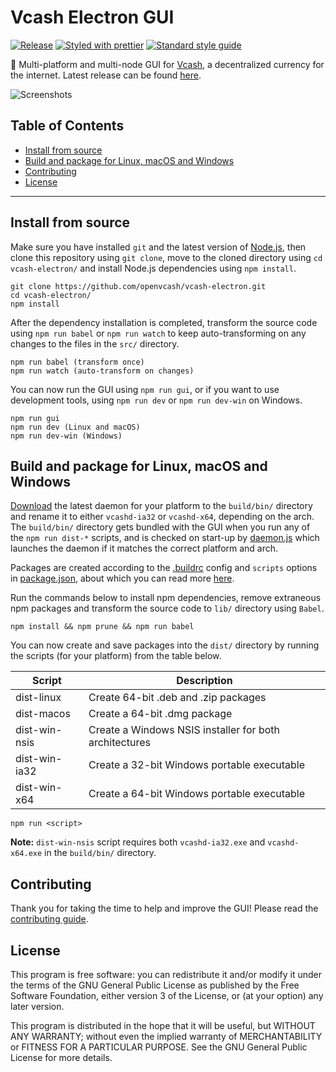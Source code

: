 # Vcash Electron GUI
[![Release](https://img.shields.io/github/release/openvcash/vcash-electron.svg)](https://github.com/openvcash/vcash-electron/releases)
[![Styled with prettier](https://img.shields.io/badge/styled_with-prettier-ff69b4.svg)](https://github.com/prettier/prettier)
[![Standard style guide](https://img.shields.io/badge/code_style-standard-brightgreen.svg)](https://standardjs.com)

:honeybee: Multi-platform and multi-node GUI for [Vcash](https://vcash.info/),
a decentralized currency for the internet. Latest release can be found
[here](https://github.com/openvcash/vcash-electron/releases).

![Screenshots](http://i.imgur.com/i3Dxol0.gif)

## Table of Contents
- [Install from source](#install-from-source)
- [Build and package for Linux, macOS and Windows](#build-and-package-for-linux-macos-and-windows)
- [Contributing](#contributing)
- [License](#license)

--------------------------------------------------------------------------------

## Install from source
Make sure you have installed `git` and the latest version of
[Node.js](https://nodejs.org/en/download/current/), then clone this repository
using `git clone`, move to the cloned directory using `cd vcash-electron/` and
install Node.js dependencies using `npm install`.

    git clone https://github.com/openvcash/vcash-electron.git
    cd vcash-electron/
    npm install

After the dependency installation is completed, transform the source code using
`npm run babel` or `npm run watch` to keep auto-transforming on any changes to
the files in the `src/` directory.

    npm run babel (transform once)
    npm run watch (auto-transform on changes)

You can now run the GUI using `npm run gui`, or if you want to use development
tools, using `npm run dev` or `npm run dev-win` on Windows.

    npm run gui
    npm run dev (Linux and macOS)
    npm run dev-win (Windows)

## Build and package for Linux, macOS and Windows
[Download](https://vcash.info/) the latest daemon for your platform
to the `build/bin/` directory and rename it to either `vcashd-ia32` or
`vcashd-x64`, depending on the arch. The `build/bin/` directory gets bundled
with the GUI when you run any of the `npm run dist-*` scripts, and is checked on
start-up by
[daemon.js](https://github.com/openvcash/vcash-electron/blob/master/src/stores/daemon.js)
which launches the daemon if it matches the correct platform and arch.

Packages are created according to the
[.buildrc](https://github.com/openvcash/vcash-electron/blob/master/.buildrc)
config and `scripts` options in
[package.json](https://github.com/openvcash/vcash-electron/blob/master/package.json#L18-L23),
about which you can read more
[here](https://www.electron.build/configuration/configuration).

Run the commands below to install npm dependencies, remove extraneous npm
packages and transform the source code to `lib/` directory using `Babel`.

    npm install && npm prune && npm run babel

You can now create and save packages into the `dist/` directory by running the
scripts (for your platform) from the table below.

Script        | Description
------------- | ----------------------------------------------------------------
dist-linux    | Create 64-bit .deb and .zip packages
dist-macos    | Create a 64-bit .dmg package
dist-win-nsis | Create a Windows NSIS installer for both architectures
dist-win-ia32 | Create a 32-bit Windows portable executable
dist-win-x64  | Create a 64-bit Windows portable executable

    npm run <script>

**Note:** `dist-win-nsis` script requires both `vcashd-ia32.exe` and
`vcashd-x64.exe` in the `build/bin/` directory.

## Contributing
Thank you for taking the time to help and improve the GUI! Please read the
[contributing guide](https://github.com/openvcash/vcash-electron/blob/master/.github/CONTRIBUTING.md).

## License
This program is free software: you can redistribute it and/or modify
it under the terms of the GNU General Public License as published by
the Free Software Foundation, either version 3 of the License, or
(at your option) any later version.

This program is distributed in the hope that it will be useful,
but WITHOUT ANY WARRANTY; without even the implied warranty of
MERCHANTABILITY or FITNESS FOR A PARTICULAR PURPOSE.  See the
GNU General Public License for more details.
